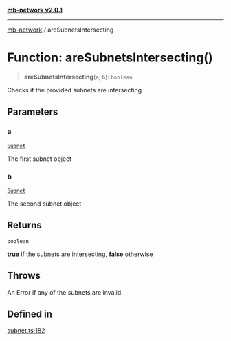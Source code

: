 [**mb-network v2.0.1**](../README.md)

***

[mb-network](../README.md) / areSubnetsIntersecting

# Function: areSubnetsIntersecting()

> **areSubnetsIntersecting**(`a`, `b`): `boolean`

Checks if the provided subnets are intersecting

## Parameters

### a

[`Subnet`](../interfaces/Subnet.md)

The first subnet object

### b

[`Subnet`](../interfaces/Subnet.md)

The second subnet object

## Returns

`boolean`

**true** if the subnets are intersecting, **false** otherwise

## Throws

An Error if any of the subnets are invalid

## Defined in

[subnet.ts:182](https://github.com/mbachmann97/mb-network/blob/a3b03f60431299c07af00173f7280a3aa0a15a80/src/subnet.ts#L182)
